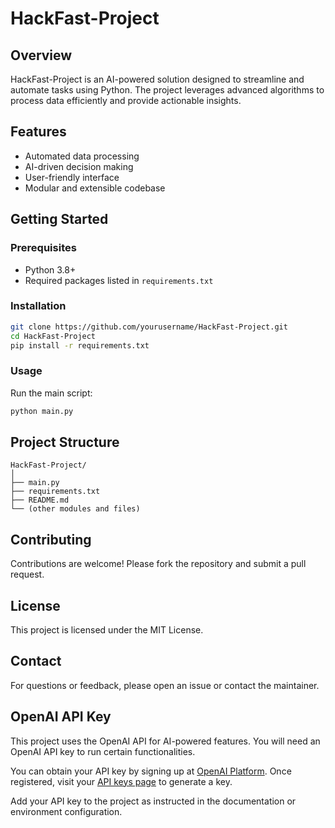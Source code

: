 # HackFast-Project

## Overview

HackFast-Project is an AI-powered solution designed to streamline and automate tasks using Python. The project leverages advanced algorithms to process data efficiently and provide actionable insights.

## Features

- Automated data processing
- AI-driven decision making
- User-friendly interface
- Modular and extensible codebase

## Getting Started

### Prerequisites

- Python 3.8+
- Required packages listed in `requirements.txt`

### Installation

```bash
git clone https://github.com/yourusername/HackFast-Project.git
cd HackFast-Project
pip install -r requirements.txt
```

### Usage

Run the main script:

```bash
python main.py
```

## Project Structure

```
HackFast-Project/
│
├── main.py
├── requirements.txt
├── README.md
└── (other modules and files)
```

## Contributing

Contributions are welcome! Please fork the repository and submit a pull request.

## License

This project is licensed under the MIT License.

## Contact

For questions or feedback, please open an issue or contact the maintainer.
## OpenAI API Key

This project uses the OpenAI API for AI-powered features. You will need an OpenAI API key to run certain functionalities.

You can obtain your API key by signing up at [OpenAI Platform](https://platform.openai.com/signup). Once registered, visit your [API keys page](https://platform.openai.com/api-keys) to generate a key.

Add your API key to the project as instructed in the documentation or environment configuration.